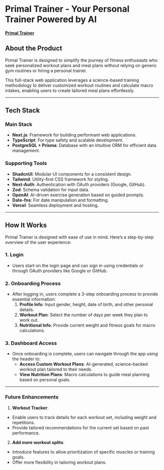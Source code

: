 # **Primal Trainer - Your Personal Trainer Powered by AI**

[**Primal Trainer**](https://primal-trainer.vercel.app/)

## About the Product

Primal Trainer is designed to simplify the journey of fitness enthusiasts who seek personalized workout plans and meal plans without relying on generic gym routines or hiring a personal trainer.

This full-stack web application leverages a science-based training methodology to deliver customized workout routines and calculate macro intakes, enabling users to create tailored meal plans effortlessly.

---

## **Tech Stack**

### **Main Stack**

- **Next.js**: Framework for building performant web applications.
- **TypeScript**: For type safety and scalable development.
- **PostgreSQL + Prisma**: Database with an intuitive ORM for efficient data management.

### **Supporting Tools**

- **ShadcnUI**: Modular UI components for a consistent design.
- **Tailwind**: Utility-first CSS framework for styling.
- **Next-Auth**: Authentication with OAuth providers (Google, GitHub).
- **Zod**: Schema validation for input data.
- **OpenAI**: AI-driven exercise generation based on guided prompts.
- **Date-fns**: For date manipulation and formatting.
- **Vercel**: Seamless deployment and hosting.

---

## **How It Works**

Primal Trainer is designed with ease of use in mind. Here’s a step-by-step overview of the user experience:

### 1. **Login**

- Users start on the login page and can sign in using credentials or through OAuth providers like Google or GitHub.

### 2. **Onboarding Process**

- After logging in, users complete a 3-step onboarding process to provide essential information:
  1. **Profile Info**: Input gender, height, date of birth, and other personal details.
  2. **Workout Plan**: Select the number of days per week they plan to work out.
  3. **Nutritional Info**: Provide current weight and fitness goals for macro calculations.

### 3. **Dashboard Access**

- Once onboarding is complete, users can navigate through the app using the header to:
  - **Access Custom Workout Plans**: AI-generated, science-backed workout plan tailored to their needs.
  - **View Nutrition Plans**: Macro calculations to guide meal planning based on personal goals.

---

### **Future Enhancements**

1. **Workout Tracker**:

- Enable users to track details for each workout set, including weight and repetitions.
- Provide tailored recommendations for the current set based on past performance.

2. **Add more workout splits**:

- Introduce features to allow prioritization of specific muscles or training goals.
- Offer more flexibility in tailoring workout plans.
